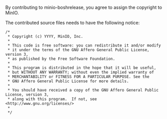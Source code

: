 By contributing to minio-boshrelease, you agree to assign the copyright to MinIO.

The contributed source files needs to have the following notice:

```
/*
 * Copyright (c) YYYY, MinIO, Inc.
 *
 * This code is free software: you can redistribute it and/or modify
 * it under the terms of the GNU Affero General Public License, version 3,
 * as published by the Free Software Foundation.
 *
 * This program is distributed in the hope that it will be useful,
 * but WITHOUT ANY WARRANTY; without even the implied warranty of
 * MERCHANTABILITY or FITNESS FOR A PARTICULAR PURPOSE. See the
 * GNU Affero General Public License for more details.
 *
 * You should have received a copy of the GNU Affero General Public License, version 3,
 * along with this program.  If not, see <http://www.gnu.org/licenses/>
 *
 */
 ```
